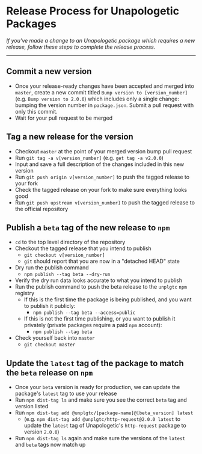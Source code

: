# Release Process for Unapologetic Packages

_If you've made a change to an Unapologetic package which requires a new release, follow these steps to complete the release process._

---

## Commit a new version

- Once your release-ready changes have been accepted and merged into `master`, create a new commit titled `Bump version to [version_number]` (e.g. `Bump version to 2.0.0`) which includes only a single change: bumping the version number in `package.json`. Submit a pull request with only this commit.
- Wait for your pull request to be merged

## Tag a new release for the version

- Checkout `master` at the point of your merged version bump pull request
- Run `git tag -a v[version_number]` (e.g. `get tag -a v2.0.0`)
- Input and save a full description of the changes included in this new version
- Run `git push origin v[version_number]` to push the tagged release to your fork
- Check the tagged release on your fork to make sure everything looks good
- Run `git push upstream v[version_number]` to push the tagged release to the official repository

## Publish a `beta` tag of the new release to `npm`
- `cd` to the top level directory of the repository
- Checkout the tagged release that you intend to publish
	- `git checkout v[version_number]`
	- `git` should report that you are now in a "detached HEAD" state
- Dry run the publish command
	- `npm publish --tag beta --dry-run`
- Verify the dry run data looks accurate to what you intend to publish
- Run the publish command to push the beta release to the `unplgtc` `npm` registry
	- If this is the first time the package is being published, and you want to publish it publicly:
		- `npm publish --tag beta --access=public`
	- If this is not the first time publishing, or you want to publish it privately (private packages require a paid `npm` account):
	    - `npm publish --tag beta`
- Check yourself back into `master`
	- `git checkout master`

## Update the `latest` tag of the package to match the `beta` release on `npm`
- Once your `beta` version is ready for production, we can update the package's `latest` tag to use your release
- Run `npm dist-tag ls` and make sure you see the correct `beta` tag and version listed
- Run `npm dist-tag add @unplgtc/[package-name]@[beta_version] latest`
	- (e.g. `npm dist-tag add @unplgtc/http-request@2.0.0 latest` to update the `latest` tag of Unapologetic's `http-request` package to version `2.0.0`)
- Run `npm dist-tag ls` again and make sure the versions of the `latest` and `beta` tags now match up
